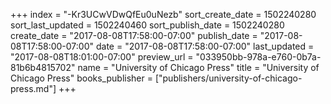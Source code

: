 +++
index = "-Kr3UCwVDwQfEu0uNezb"
sort_create_date = 1502240280
sort_last_updated = 1502240460
sort_publish_date = 1502240280
create_date = "2017-08-08T17:58:00-07:00"
publish_date = "2017-08-08T17:58:00-07:00"
date = "2017-08-08T17:58:00-07:00"
last_updated = "2017-08-08T18:01:00-07:00"
preview_url = "033950bb-978a-e760-0b7a-81b6b4815702"
name = "University of Chicago Press"
title = "University of Chicago Press"
books_publisher = ["publishers/university-of-chicago-press.md"]
+++
